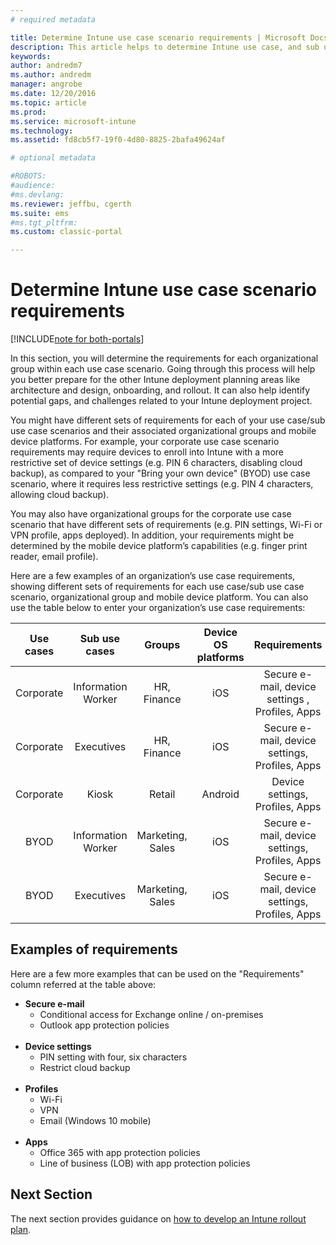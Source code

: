 ```yaml
---
# required metadata

title: Determine Intune use case scenario requirements | Microsoft Docs
description: This article helps to determine Intune use case, and sub use case scenario requirements for an Microsoft Intune cloud-only implementation.
keywords:
author: andredm7
ms.author: andredm
manager: angrobe
ms.date: 12/20/2016
ms.topic: article
ms.prod:
ms.service: microsoft-intune
ms.technology:
ms.assetid: fd8cb5f7-19f0-4d80-8825-2bafa49624af

# optional metadata

#ROBOTS:
#audience:
#ms.devlang:
ms.reviewer: jeffbu, cgerth
ms.suite: ems
#ms.tgt_pltfrm:
ms.custom: classic-portal

---
```


# Determine Intune use case scenario requirements

[!INCLUDE[note for both-portals](../includes/note-for-both-portals.md)]

In this section, you will determine the requirements for each organizational group within each use case scenario. Going through this process will help you better prepare for the other Intune deployment planning areas like architecture and design, onboarding, and rollout. It can also help identify potential gaps, and challenges related to your Intune deployment project.

You might have different sets of requirements for each of your use case/sub use case scenarios and their associated organizational groups and mobile device platforms. For example, your corporate use case scenario requirements may require devices to enroll into Intune with a more restrictive set of device settings (e.g. PIN 6 characters, disabling cloud backup), as compared to your "Bring your own device" (BYOD) use case scenario, where it requires less restrictive settings (e.g. PIN 4 characters, allowing cloud backup).

You may also have organizational groups for the corporate use case scenario that have different sets of requirements (e.g. PIN settings, Wi-Fi or VPN profile, apps deployed). In addition, your requirements might be determined by the mobile device platform’s capabilities (e.g. finger print reader, email profile).

Here are a few examples of an organization’s use case requirements, showing different sets of requirements for each use case/sub use case scenario, organizational group and mobile device platform. You can also use the table below to enter your organization’s use case requirements:

| **Use cases** | **Sub use cases** | **Groups** | **Device OS platforms** | **Requirements** |
|:---:|:---:|:---:|:---:|:---:|
| Corporate | Information Worker | HR, Finance | iOS | Secure e-mail, device settings , Profiles, Apps |                                                          
| Corporate | Executives | HR, Finance | iOS | Secure e-mail, device settings, Profiles, Apps |                                                         
| Corporate | Kiosk | Retail | Android | Device settings, Profiles, Apps |
| BYOD | Information Worker | Marketing, Sales | iOS | Secure e-mail, device settings, Profiles, Apps |                                                         
| BYOD | Executives | Marketing, Sales | iOS | Secure e-mail, device settings, Profiles, Apps |

## Examples of requirements

Here are a few more examples that can be used on the "Requirements" column referred at the table above:

- **Secure e-mail**
	- Conditional access for Exchange online / on-premises
	- Outlook app protection policies
<br></br>
- **Device settings**
	- PIN setting with four, six characters
	- Restrict cloud backup
<br></br>
- **Profiles**
	- Wi-Fi
	- VPN
	- Email (Windows 10 mobile)
<br></br>
- **Apps**
	- Office 365 with app protection policies
	- Line of business (LOB) with app protection policies

## Next Section

The next section provides guidance on [how to develop an Intune rollout plan](section-4-develop-a-rollout-plan.md).
